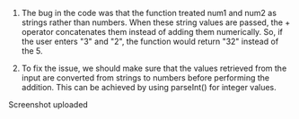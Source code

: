 1. The bug in the code was that the function treated num1 and num2 as strings rather than numbers. When these string values are passed, the + operator concatenates them instead of adding them numerically. So, if the user enters "3" and "2", the function would return "32" instead of the 5.

2. To fix the issue, we should make sure that the values retrieved from the input are converted from strings to numbers before performing the addition. This can be achieved by using parseInt() for integer values.
   
Screenshot uploaded
